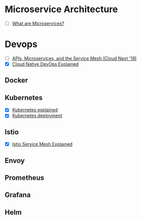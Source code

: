 # Microservice Architecture
- [ ]  [What are Microservices?](https://www.youtube.com/watch?v=CdBtNQZH8a4)


# Devops
- [ ]  [APIs, Microservices, and the Service Mesh (Cloud Next '19)](https://www.youtube.com/watch?v=IblDMVwSSk4)
- [x]  [Cloud Native DevOps Explained](https://www.youtube.com/watch?v=FzERTm_j2wE)

## Docker

## Kubernetes
- [x]  [Kubernetes explained](https://youtu.be/aSrqRSk43lY)
- [x]  [Kubernetes deployment](https://youtu.be/Sulw5ndbE88)

## Istio
- [x]  [Istio Service Mesh Explained](https://www.youtube.com/watch?v=6zDrLvpfCK4)

## Envoy

## Prometheus

## Grafana

## Helm

